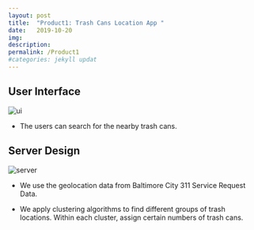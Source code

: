 ```yaml
---
layout: post
title:  "Product1: Trash Cans Location App "
date:   2019-10-20
img:
description:
permalink: /Product1
#categories: jekyll updat
---
```

## User Interface
![ui](https://advds71x.github.io/DataSprint/img/demo1-ui.png)

* The users can search for the nearby trash cans.



## Server Design
![server](https://advds71x.github.io/DataSprint/img/demo1-server.png)

* We use the geolocation data from Baltimore City 311 Service Request Data.

* We apply clustering algorithms to find different groups of trash locations. Within each cluster, assign certain numbers of trash cans. 
